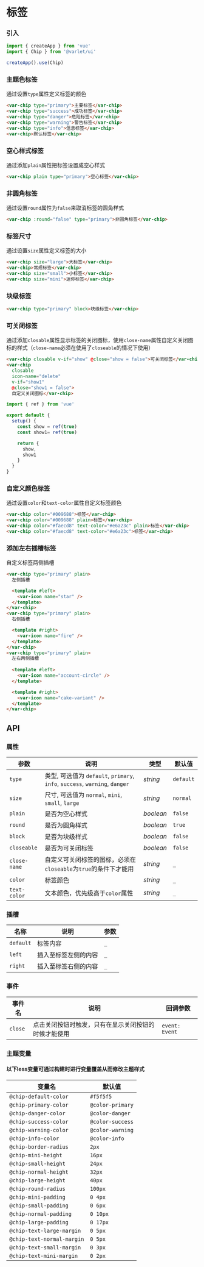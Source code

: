 # 标签

### 引入

```js
import { createApp } from 'vue'
import { Chip } from '@varlet/ui'

createApp().use(Chip)
```

### 主题色标签

通过设置`type`属性定义标签的颜色

```html
<var-chip type="primary">主要标签</var-chip>
<var-chip type="success">成功标签</var-chip>
<var-chip type="danger">危险标签</var-chip>
<var-chip type="warning">警告标签</var-chip>
<var-chip type="info">信息标签</var-chip>
<var-chip>默认标签</var-chip>
```

### 空心样式标签

通过添加`plain`属性把标签设置成空心样式

```html
<var-chip plain type="primary">空心标签</var-chip>
```

### 非圆角标签

通过设置`round`属性为`false`来取消标签的圆角样式

```html
<var-chip :round="false" type="primary">非圆角标签</var-chip>
```

### 标签尺寸

通过设置`size`属性定义标签的大小

```html
<var-chip size="large">大标签</var-chip>
<var-chip>常规标签</var-chip>
<var-chip size="small">小标签</var-chip>
<var-chip size="mini">迷你标签</var-chip>
```

### 块级标签

```html
<var-chip type="primary" block>块级标签</var-chip>
```

### 可关闭标签

通过添加`closable`属性显示标签的关闭图标，使用`close-name`属性自定义关闭图标的样式（`close-name`必须在使用了`closeable`的情况下使用）

```html
<var-chip closable v-if="show" @close="show = false">可关闭标签</var-chip>
<var-chip
  closable
  icon-name="delete"
  v-if="show1"
  @close="show1 = false">
  自定义关闭图标</var-chip>
```

```js
import { ref } from 'vue'

export default {
  setup() {
    const show = ref(true)
    const show1= ref(true)

    return { 
      show, 
      show1 
    }
  }
}
```

### 自定义颜色标签

通过设置`color`和`text-color`属性自定义标签颜色

```html
<var-chip color="#009688">标签</var-chip>
<var-chip color="#009688" plain>标签</var-chip>
<var-chip color="#faecd8" text-color="#e6a23c" plain>标签</var-chip>
<var-chip color="#faecd8" text-color="#e6a23c">标签</var-chip>
```

### 添加左右插槽标签

自定义标签两侧插槽

```html
<var-chip type="primary" plain>
  左侧插槽

  <template #left>
    <var-icon name="star" />
  </template>
</var-chip>
<var-chip type="primary" plain>
  右侧插槽

  <template #right>
    <var-icon name="fire" />
  </template>
</var-chip>
<var-chip type="primary" plain>
  左右两侧插槽
  
  <template #left>
    <var-icon name="account-circle" />
  </template>

  <template #right>
    <var-icon name="cake-variant" />
  </template>
</var-chip>
```

## API

### 属性

|参数 | 说明 | 类型 | 默认值 |
| ---- | ---- | ---- | ---- |
| `type` | 类型, 可选值为 `default`, `primary`, `info`, `success`, `warning`, `danger` | _string_ | `default` |
| `size` | 尺寸, 可选值为 `normal`, `mini`, `small`, `large` | _string_ | `normal` |
| `plain` | 是否为空心样式 | _boolean_ | `false` |
| `round` | 是否为圆角样式 | _boolean_ | `true` |
| `block` | 是否为块级样式 | _boolean_ | `false` |
| `closeable` | 是否为可关闭标签 | _boolean_ | `false` |
| `close-name` | 自定义可关闭标签的图标，必须在`closeable`为`true`的条件下才能用 | _string_ | `_` |
| `color` | 标签颜色 | _string_ | `_` |
| `text-color` | 文本颜色，优先级高于`color`属性 | _string_ | `_` |

### 插槽

| 名称 | 说明 | 参数 |
| ---- | ---- | ----|
| `default` | 标签内容 | `_` |
| `left` | 插入至标签左侧的内容 | `_` |
| `right` | 插入至标签右侧的内容 | `_` |

### 事件

| 事件名 | 说明 | 回调参数 |
| ---- | ---- | ---- |
| `close` | 点击关闭按钮时触发，只有在显示关闭按钮的时候才能使用| `event: Event`  |

### 主题变量

#### 以下less变量可通过构建时进行变量覆盖从而修改主题样式

| 变量名 | 默认值 |
| --- | --- |
| `@chip-default-color` | `#f5f5f5` |
| `@chip-primary-color` | `@color-primary`|
| `@chip-danger-color` |  `@color-danger`|
| `@chip-success-color` | `@color-success`|
| `@chip-warning-color` |  `@color-warning`|
| `@chip-info-color` | `@color-info`|
| `@chip-border-radius` | `2px` |
| `@chip-mini-height` | `16px` |
| `@chip-small-height` | `24px` |
| `@chip-normal-height` | `32px` |
| `@chip-large-height` | `40px` |
| `@chip-round-radius` | `100px` |
| `@chip-mini-padding` | `0 4px` |
| `@chip-small-padding` | `0 6px` |
| `@chip-normal-padding` | `0 10px` |
| `@chip-large-padding` | `0 17px` |
| `@chip-text-large-margin` | `0 5px` |
| `@chip-text-normal-margin` | `0 5px` |
| `@chip-text-small-margin` | `0 3px` |
| `@chip-text-mini-margin` | `0 2px` |




